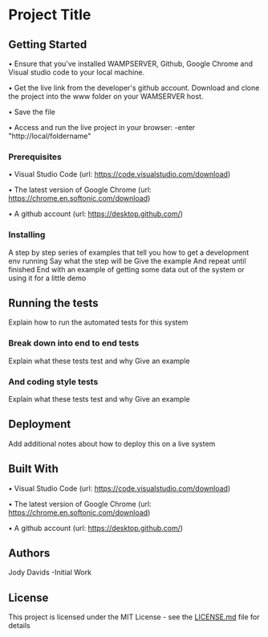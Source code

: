 # Project Title


## Getting Started
• Ensure that you've installed WAMPSERVER, Github, Google Chrome and Visual studio code to your local machine.

• Get the live link from the developer's github account.
Download and clone the project into the www folder on your WAMSERVER host.

• Save the file

• Access and run the live project in your browser:
-enter "http://local/foldername"

### Prerequisites
• Visual Studio Code (url: https://code.visualstudio.com/download)

• The latest version of Google Chrome (url: https://chrome.en.softonic.com/download)

• A github account (url: https://desktop.github.com/)

### Installing
A step by step series of examples that tell you how to get a development env running
Say what the step will be
Give the example
And repeat
until finished
End with an example of getting some data out of the system or using it for a little demo

## Running the tests
Explain how to run the automated tests for this system

### Break down into end to end tests
Explain what these tests test and why
Give an example

### And coding style tests
Explain what these tests test and why
Give an example

## Deployment
Add additional notes about how to deploy this on a live system

## Built With
• Visual Studio Code (url: https://code.visualstudio.com/download)

• The latest version of Google Chrome (url: https://chrome.en.softonic.com/download)

• A github account (url: https://desktop.github.com/)

## Authors
Jody Davids -Initial Work

## License
This project is licensed under the MIT License - see the [LICENSE.md](LICENSE.md) file for details



